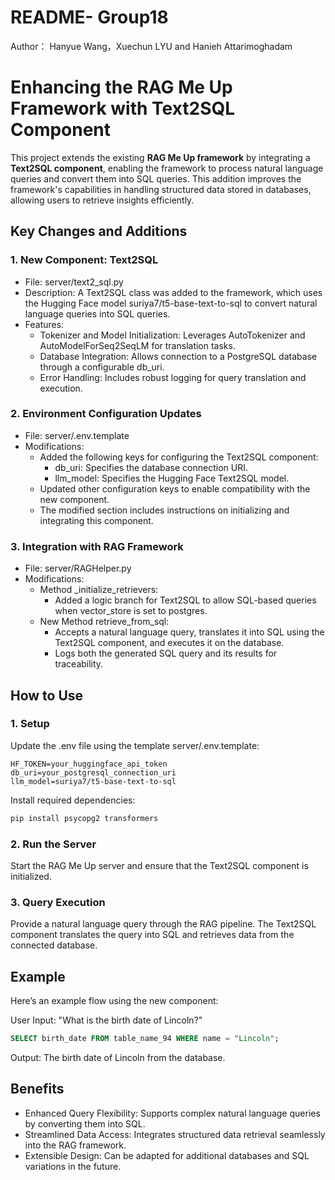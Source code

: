 # README- Group18

Author： Hanyue Wang，Xuechun LYU and Hanieh Attarimoghadam

# Enhancing the RAG Me Up Framework with Text2SQL Component
This project extends the existing **RAG Me Up framework** by integrating a **Text2SQL component**, enabling the framework to process natural language queries and convert them into SQL queries. This addition improves the framework's capabilities in handling structured data stored in databases, allowing users to retrieve insights efficiently.

## Key Changes and Additions
### 1. New Component: Text2SQL
- File: server/text2_sql.py
- Description: A Text2SQL class was added to the framework, which uses the Hugging Face model suriya7/t5-base-text-to-sql to convert natural language queries into SQL queries.
- Features:
  - Tokenizer and Model Initialization: Leverages AutoTokenizer and AutoModelForSeq2SeqLM for translation tasks.
  - Database Integration: Allows connection to a PostgreSQL database through a configurable db_uri.
  - Error Handling: Includes robust logging for query translation and execution.
### 2. Environment Configuration Updates

- File: server/.env.template
- Modifications:
  - Added the following keys for configuring the Text2SQL component:
    - db_uri: Specifies the database connection URI.
    - llm_model: Specifies the Hugging Face Text2SQL model.
  - Updated other configuration keys to enable compatibility with the new component.
  - The modified section includes instructions on initializing and integrating this component.
    
### 3. Integration with RAG Framework

- File: server/RAGHelper.py
- Modifications:
  - Method _initialize_retrievers:
    - Added a logic branch for Text2SQL to allow SQL-based queries when vector_store is set to postgres.
  - New Method retrieve_from_sql:
    - Accepts a natural language query, translates it into SQL using the Text2SQL component, and executes it on the database.
    - Logs both the generated SQL query and its results for traceability.

## How to Use
### 1. Setup

Update the .env file using the template server/.env.template:

```env
HF_TOKEN=your_huggingface_api_token
db_uri=your_postgresql_connection_uri
llm_model=suriya7/t5-base-text-to-sql
```

Install required dependencies:

```bash
pip install psycopg2 transformers
```

### 2. Run the Server

Start the RAG Me Up server and ensure that the Text2SQL component is initialized.
### 3. Query Execution

Provide a natural language query through the RAG pipeline.
The Text2SQL component translates the query into SQL and retrieves data from the connected database.

## Example
Here’s an example flow using the new component:

User Input: "What is the birth date of Lincoln?"
```sql
SELECT birth_date FROM table_name_94 WHERE name = "Lincoln";
```
Output: The birth date of Lincoln from the database.

## Benefits
- Enhanced Query Flexibility: Supports complex natural language queries by converting them into SQL.
- Streamlined Data Access: Integrates structured data retrieval seamlessly into the RAG framework.
- Extensible Design: Can be adapted for additional databases and SQL variations in the future.


